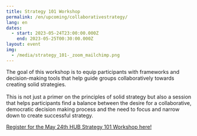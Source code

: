 ```yaml
---
title: Strategy 101 Workshop
permalink: /en/upcoming/collaborativestrategy/
lang: en
dates:
  - start: 2023-05-24T23:00:00.000Z
    end: 2023-05-25T00:30:00.000Z
layout: event
img:
  - /media/strategy_101-_zoom_mailchimp.png
---
```

The goal of this workshop is to equip participants with frameworks and decision-making tools that help guide groups collaboratively towards creating solid strategies.\
\
This is not just a primer on the principles of solid strategy but also a session that helps participants find a balance between the desire for a collaborative, democratic decision making process and the need to focus and narrow down to create successful strategy. 

[R﻿egister for the May 24th HUB Strategy 101 Workshop here!](https://us02web.zoom.us/meeting/register/tZAqdOyhqz0iGNyf5DtNyahVgxhkvFtqfpwr#/registration)